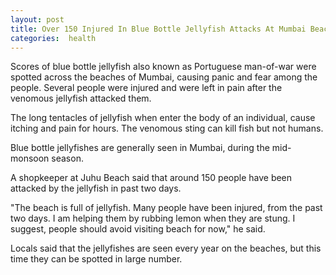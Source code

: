 ```yaml
---
layout: post
title: Over 150 Injured In Blue Bottle Jellyfish Attacks At Mumbai Beaches
categories:  health 
---
```

Scores of blue bottle jellyfish also known as Portuguese man-of-war were spotted across the beaches of Mumbai, causing panic and fear among the people.
Several people were injured and were left in pain after the venomous jellyfish attacked them.

The long tentacles of jellyfish when enter the body of an individual, cause itching and pain for hours. The venomous sting can kill fish but not humans.

Blue bottle jellyfishes are generally seen in Mumbai, during the mid-monsoon season.

A shopkeeper at Juhu Beach said that around 150 people have been attacked by the jellyfish in past two days.

"The beach is full of jellyfish. Many people have been injured, from the past two days. I am helping them by rubbing lemon when they are stung. I suggest, people should avoid visiting beach for now," he said.


Locals said that the jellyfishes are seen every year on the beaches, but this time they can be spotted in large number.